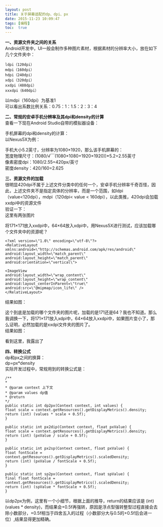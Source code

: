 ```yaml
---
layout: post
title: 关于屏幕适配的dp、dpi、px
date: 2015-11-23 10:09:47
tags: [编程]
toc:  true
---
```

**一、资源文件夹之间的关系**  
Android开发中，UI一般会制作多种图片素材，根据素材的分辨率大小，放在如下几个文件夹中：  

```
ldpi（120dpi）
mdpi（160dpi）
hdpi（240dpi）
xdpi（320dpi）
xxdpi（480dpi）
xxxdpi（640dpi）
```

以mdpi（160dpi）为基准1  
可以看出系数比例关系：0.75：1：1.5：2：3：4  

**二、常规的安卓手机分辨率及其dpi和density的计算**  
查看一下现在Android Studio自带的模拟器设备：  


手机屏幕的dpi和density的计算：  
以Nexus5X为例：  

手机大小5.2英寸，分辨率为1080×1920，那么该手机屏幕的：  
宽度物理尺寸：(1080/√￣(1080×1080+1920×1920))*5.2=2.55英寸  
像素密度dpi：1080/2.55=420px/英寸  
密度density：420/160=2.625  

**三、资源文件的加载**  
很明显420dpi不属于上述文件分类中的任何一个，安卓手机分辨率千奇百怪，因此，上述文件夹不是指定具体的分辨率，而是一个范围，如ldpi（value<120dpi），mdpi（120dpi< value < 160dpi），以此类推，420dpi会加载xxdpi中的资源文件  
验证一下：  
这里有两张图片  


将171×171放入xxdpi中，64×64放入xdpi中，用Nexus5X进行测试，应该加载哪个文件夹中的资源呢？  
```
<?xml version=\"1.0\" encoding=\"utf-8\"?>
<RelativeLayout xmlns:android=\"http://schemas.android.com/apk/res/android\"
android:layout_width=\"match_parent\"
android:layout_height=\"match_parent\"
android:orientation=\"vertical\">

<ImageView
android:layout_width=\"wrap_content\"
android:layout_height=\"wrap_content\"
android:layout_centerInParent=\"true\"
android:src=\"@mipmap/icon_life\" />
</RelativeLayout>
```

结果如图：  

这个到底是加载的哪个文件夹的图片呢，加载的是171还是64？我也不知道。那么我调换一下，将171×171放入xdpi中，64×64放入xxdpi中，如果图片变小了，那么证明，必然加载的是xxdpi文件夹的图片了。  
结果如图：  


看到这里，我露出了  


**四、转换公式**  
dp和px之间的换算：  
dp=px*density  
实际开发过程中，常规用到的转换公式是：  
```
/**
*
* @param context 上下文
* @param values dp值
* @return
*/
public static int dp2px(Context context, int values) {
float scale = context.getResources().getDisplayMetrics().density;
return (int) (values * scale + 0.5f);
}

public static int px2dip(Context context, float pxValue) { 
float scale = context.getResources().getDisplayMetrics().density; 
return (int) (pxValue / scale + 0.5f); 
} 

public static int px2sp(Context context, float pxValue) { 
float fontScale = context.getResources().getDisplayMetrics().scaledDensity; 
return (int) (pxValue / fontScale + 0.5f); 
} 

public static int sp2px(Context context, float spValue) { 
final float fontScale = context.getResources().getDisplayMetrics().scaledDensity; 
return (int) (spValue * fontScale + 0.5f); 
}
```
以dp2px为例，这里有一个小细节，根据上面的推导，return的结果应该是 (int) (values * density)，而结果会+0.5f再强转，原因是浮点型强转整型过程直接会去除小数部分，+0.5f相当于四舍五入的过程（小数部分大与0.5的+0.5f后会进一位）,结果显得更加精确。